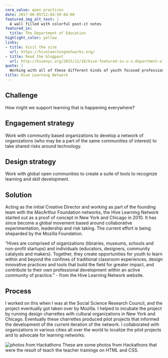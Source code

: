 ```yaml
---
core_value: open practices
date: 2017-06-05T12:04:59-04:00
featured_img_alt_text: |
  A wall filled with colorful post-it notes
featured_in:
  title: The Department of Education
highlight_color: yellow
links:
- title: Visit the site
  url: https://hivelearningnetworks.org/
- title: Read the blogpost
  url: http://hivenyc.org/2015/12/18/hive-featured-in-u-s-department-of-education-report/
quote: |
  Working with all of these different kinds of youth focused professionals who were taking risks with technology, helped the organizations to see each other as collaborators and not funding competitors. It was a very rewarding project.
title: Hive Learning Network
---
```


## Challenge

How might we support learning that is happening everywhere?

## Engagement strategy

Work with community based organizations to develop a network of organizations (who may be a part of the same communities of interest)  to take shared risks around technology.


## Design strategy

Work with global open communities to create a suite of tools to recognize learning and skill development.

## Solution

Acting as the initial Creative Director and working as part of the founding team with the MacArthur Foundation networks, the Hive Learning Network started out as a proof of concept in New York and Chicago in 2010. It has since become a global movement based around collaborative experimentation, leadership  and risk taking. The current effort is being sheparded by the Mozilla Foundation.  

“Hives are comprised of organizations (libraries, museums, schools and non-profit startups) and individuals (educators, designers, community catalysts and makers). Together, they create opportunities for youth to learn within and beyond the confines of traditional classroom experiences, design innovative practices and tools that build the field for greater impact, and contribute to their own professional development within an active community of practice.” - from the Hive Learning Network website.


## Process

I worked on this when I was at the Social Science Research Council, and the project eventually got taken over by Mozilla. I helped to incubate the project by running design charrettes with cultural organizations in New York and Chicago. Eventually these charrettes produced pilot projects that informed the development of the current iteration of the network. I collaborated with organizations in various cities all over the world to localize the pilot projects and to advocate for learning networks.  

<img src="hive.png" alt="photos from Hackathons">

<caption align="center"> These are some photos from Hackathons that were the result of teach the teacher trainings on HTML and CSS. </caption>
